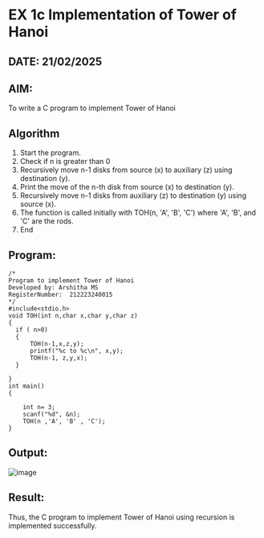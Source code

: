 # EX 1c Implementation of Tower of Hanoi
## DATE: 21/02/2025
## AIM:
To write a C program to implement Tower of Hanoi

## Algorithm
1. Start the program.
2. Check if n is greater than 0
3. Recursively move n-1 disks from source (x) to auxiliary (z) using destination (y).
4. Print the move of the n-th disk from source (x) to destination (y).
5. Recursively move n-1 disks from auxiliary (z) to destination (y) using source (x).
6. The function is called initially with TOH(n, 'A', 'B', 'C') where 'A', 'B', and 'C' are the rods.
7. End

## Program:
```
/*
Program to implement Tower of Hanoi
Developed by: Arshitha MS
RegisterNumber:  212223240015
*/
#include<stdio.h>
void TOH(int n,char x,char y,char z)
{
  if ( n>0)
  {
      TOH(n-1,x,z,y);
      printf("%c to %c\n", x,y);
      TOH(n-1, z,y,x);
  }
  
}
int main()
{
    
    int n= 3;
    scanf("%d", &n);
    TOH(n ,'A', 'B' , 'C');
}
```
## Output:
![image](https://github.com/user-attachments/assets/78c4bd36-94a8-4b60-a10e-eb26dda484e7)

## Result:
Thus, the C program to implement Tower of Hanoi using recursion is implemented successfully.

